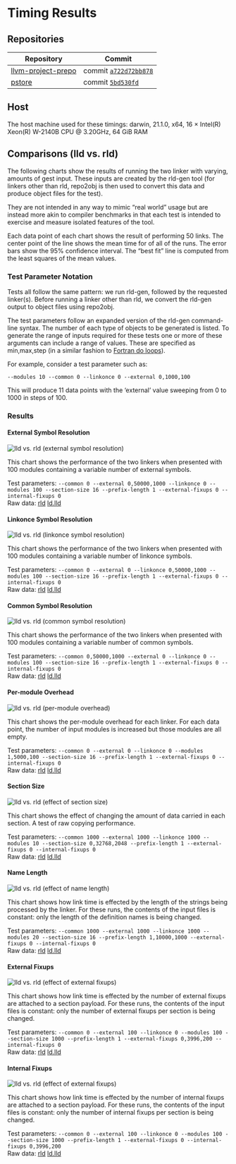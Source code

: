 # Timing Results

## Repositories

| Repository | Commit |
| --- | --- |
| [llvm-project-prepo](http://github.com/SNSystems/llvm-project-prepo) | commit [`a722d72bb878`](https://github.com/SNSystems/llvm-project-prepo/commit/a722d72bb878656407db176ff959b7c038cfb9ba) |
| [pstore](http://github.com/SNSystems/pstore) | commit [`5bd530fd`](https://github.com/SNSystems/pstore/commit/5bd530fda105ce15dc1c3aef74a48e8e151ae381) |

## Host

The host machine used for these timings: darwin, 21.1.0, x64, 16 × Intel(R) Xeon(R) W-2140B CPU @ 3.20GHz, 64 GiB RAM

## Comparisons (lld vs. rld)

The following charts show the results of running the two linker with varying, amounts of gest input. These inputs are created by the rld-gen tool (for linkers other than rld, repo2obj is then used to convert this data and produce object files for the test).

They are not intended in any way to mimic “real world” usage but are instead more akin to compiler benchmarks in that each test is intended to exercise and measure isolated features of the tool.

Each data point of each chart shows the result of performing 50 links. The center point of the line shows the mean time for of all of the runs. The error bars show the 95% confidence interval. The “best fit” line is computed from the least squares of the mean values.

### Test Parameter Notation

Tests all follow the same pattern: we run rld-gen, followed by the requested linker(s). Before running a linker other than rld, we convert the rld-gen output to object files using repo2obj.

The test parameters follow an expanded version of the rld-gen command-line syntax. The number of each type of objects to be generated is listed. To generate the range of inputs required for these tests one or more of these arguments can include a range of values. These are specified as min,max,step (in a similar fashion to [Fortran do loops](https://fortran-lang.org/learn/quickstart/operators_control_flow#loop-constructs-do)). 

For example, consider a test parameter such as:

`--modules 10 --common 0 --linkonce 0 --external 0,1000,100`

This will produce 11 data points with the ‘external’ value sweeping from 0 to 1000 in steps of 100.

### Results

#### External Symbol Resolution

![lld vs. rld (external symbol resolution)](./external.svg)

This chart shows the performance of the two linkers when presented with 100 modules containing a variable number of external symbols.

Test parameters: `--common 0 --external 0,50000,1000 --linkonce 0 --modules 100 --section-size 16 --prefix-length 1 --external-fixups 0 --internal-fixups 0`<br>
Raw data: [rld](./external.rld.csv) [ld.lld](./external.ld.lld.csv)

#### Linkonce Symbol Resolution

![lld vs. rld (linkonce symbol resolution)](./linkonce.svg)

This chart shows the performance of the two linkers when presented with 100 modules containing a variable number of linkonce symbols.

Test parameters: `--common 0 --external 0 --linkonce 0,50000,1000 --modules 100 --section-size 16 --prefix-length 1 --external-fixups 0 --internal-fixups 0`<br>
Raw data: [rld](./linkonce.rld.csv) [ld.lld](./linkonce.ld.lld.csv)

#### Common Symbol Resolution

![lld vs. rld (common symbol resolution)](./common.svg)

This chart shows the performance of the two linkers when presented with 100 modules containing a variable number of common symbols.

Test parameters: `--common 0,50000,1000 --external 0 --linkonce 0 --modules 100 --section-size 16 --prefix-length 1 --external-fixups 0 --internal-fixups 0`<br>
Raw data: [rld](./common.rld.csv) [ld.lld](./common.ld.lld.csv)

#### Per-module Overhead

![lld vs. rld (per-module overhead)](./modules.svg)

This chart shows the per-module overhead for each linker. For each data point, the number of input modules is increased but those modules are all empty.

Test parameters: `--common 0 --external 0 --linkonce 0 --modules 1,5000,100 --section-size 16 --prefix-length 1 --external-fixups 0 --internal-fixups 0`<br>
Raw data: [rld](./modules.rld.csv) [ld.lld](./modules.ld.lld.csv)

#### Section Size

![lld vs. rld (effect of section size)](./section-size.svg)

This chart shows the effect of changing the amount of data carried in each section. A test of raw copying performance.

Test parameters: `--common 1000 --external 1000 --linkonce 1000 --modules 10 --section-size 0,32768,2048 --prefix-length 1 --external-fixups 0 --internal-fixups 0`<br>
Raw data: [rld](./section-size.rld.csv) [ld.lld](./section-size.ld.lld.csv)

#### Name Length

![lld vs. rld (effect of name length)](./prefix-length.svg)

This chart shows how link time is effected by the length of the strings being processed by the linker. For these runs, the contents of the input files is constant: only the length of the definition names is being changed.

Test parameters: `--common 1000 --external 1000 --linkonce 1000 --modules 20 --section-size 16 --prefix-length 1,10000,1000 --external-fixups 0 --internal-fixups 0`<br>
Raw data: [rld](./prefix-length.rld.csv) [ld.lld](./prefix-length.ld.lld.csv)

#### External Fixups

![lld vs. rld (effect of external fixups)](./external-fixups.svg)

This chart shows how link time is effected by the number of external fixups are attached to a section payload. For these runs, the contents of the input files is constant: only the number of external fixups per section is being changed.

Test parameters: `--common 0 --external 100 --linkonce 0 --modules 100 --section-size 1000 --prefix-length 1 --external-fixups 0,3996,200 --internal-fixups 0`<br>
Raw data: [rld](./external-fixups.rld.csv) [ld.lld](./external-fixups.ld.lld.csv)

#### Internal Fixups

![lld vs. rld (effect of external fixups)](./internal-fixups.svg)

This chart shows how link time is effected by the number of internal fixups are attached to a section payload. For these runs, the contents of the input files is constant: only the number of internal fixups per section is being changed.

Test parameters: `--common 0 --external 100 --linkonce 0 --modules 100 --section-size 1000 --prefix-length 1 --external-fixups 0 --internal-fixups 0,3996,200`<br>
Raw data: [rld](./internal-fixups.rld.csv) [ld.lld](./internal-fixups.ld.lld.csv)
